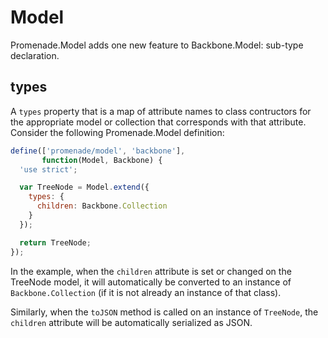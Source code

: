 # Model

Promenade.Model adds one new feature to Backbone.Model: sub-type declaration.

## types

A `types` property that is a map of attribute names to class contructors for the appropriate model or collection that corresponds with that attribute. Consider the following Promenade.Model definition:

```javascript
define(['promenade/model', 'backbone'],
       function(Model, Backbone) {
  'use strict';

  var TreeNode = Model.extend({
    types: {
      children: Backbone.Collection
    }
  });

  return TreeNode;
});
```

In the example, when the `children` attribute is set or changed on the TreeNode model, it will automatically be converted to an instance of `Backbone.Collection` (if it is not already an instance of that class).

Similarly, when the `toJSON` method is called on an instance of `TreeNode`, the `children` attribute will be automatically serialized as JSON.

